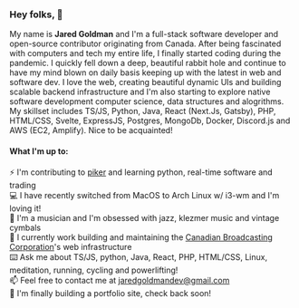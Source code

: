 ### Hey folks, :wave:

My name is **Jared Goldman** and I'm a full-stack software developer and open-source contributor originating from Canada. After being fascinated with computers and tech my entire life, I finally started coding during the pandemic. I quickly fell down a deep, beautiful rabbit hole and continue to have my mind blown on daily basis keeping up with the latest in web and software dev. I love the web, creating beautiful dynamic UIs and building scalable backend infrastructure and
I'm also starting to explore native software development computer science, data structures and alogrithms. My skillset includes TS/JS, Python, Java, React (Next.Js, Gatsby), PHP, HTML/CSS, Svelte, ExpressJS, Postgres, MongoDb, Docker, Discord.js and AWS (EC2, Amplify). Nice to be acquainted!

#### What I'm up to:

:zap: I'm contributing to [piker](https://github.com/pikers/piker) and learning python, real-time software and trading  
:computer: I have recently switched from MacOS to Arch Linux w/ i3-wm and I'm loving it!   
:drum: I'm a musician and I'm obsessed with jazz, klezmer music and vintage cymbals   
:office: I currently work building and maintaining the [Canadian Broadcasting Corporation](cbc.ca)'s web infrastructure  
:keyboard: Ask me about TS/JS, python, Java, React, PHP, HTML/CSS, Linux, meditation, running, cycling and powerlifting!  
:mailbox: Feel free to contact me at jaredgoldmandev@gmail.com  
:muscle: I'm finally building a portfolio site, check back soon!  
